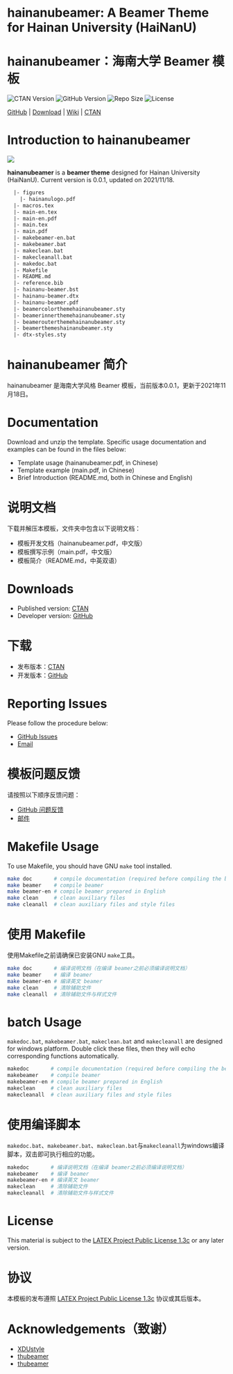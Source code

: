 <!-- Author : Bingjie Yan -->
<!-- Program Email: bj.yan.pa@qq.com -->

# hainanubeamer: A Beamer Theme for Hainan University (HaiNanU)

# hainanubeamer：海南大学 Beamer 模板

![CTAN Version](https://img.shields.io/ctan/v/hainanubeamer.svg)
![GitHub Version](https://img.shields.io/github/release/beiyuouo/hainanubeamer.svg)
![Repo Size](https://img.shields.io/github/repo-size/beiyuouo/hainanubeamer.svg)
![License](https://img.shields.io/ctan/l/hainanubeamer.svg)

[GitHub](https://github.com/beiyuouo/hainanubeamer) | [Download](https://github.com/beiyuouo/hainanubeamer/releases) | [Wiki](https://github.com/beiyuouo/hainanubeamer/wiki) | [CTAN](https://www.ctan.org/pkg/hainanubeamer)

# Introduction to hainanubeamer

![](https://raw.githubusercontent.com/beiyuouo/hainanubeamer/main/img/overview.jpg)

**hainanubeamer** is a **beamer theme** designed for Hainan University (HaiNanU). Current version is 0.0.1, updated on 2021/11/18.

```latex
  |- figures
    |- hainanulogo.pdf
  |- macros.tex
  |- main-en.tex
  |- main-en.pdf
  |- main.tex
  |- main.pdf
  |- makebeamer-en.bat
  |- makebeamer.bat
  |- makeclean.bat
  |- makecleanall.bat
  |- makedoc.bat
  |- Makefile
  |- README.md
  |- reference.bib
  |- hainanu-beamer.bst
  |- hainanu-beamer.dtx
  |- hainanu-beamer.pdf
  |- beamercolorthemehainanubeamer.sty
  |- beamerinnerthemehainanubeamer.sty
  |- beamerouterthemehainanubeamer.sty
  |- beamerthemeshainanubeamer.sty
  |- dtx-styles.sty
```

# hainanubeamer 简介

hainanubeamer 是海南大学风格 Beamer 模板，当前版本0.0.1，更新于2021年11月18日。

# Documentation

Download and unzip the template. Specific usage documentation and examples can be found in the files below:

* Template usage (hainanubeamer.pdf, in Chinese)
* Template example (main.pdf, in Chinese)
* Brief Introduction (README.md, both in Chinese and English)

# 说明文档

下载并解压本模板，文件夹中包含以下说明文档：

* 模板开发文档（hainanubeamer.pdf，中文版）
* 模板撰写示例（main.pdf，中文版）
* 模板简介（README.md，中英双语）

# Downloads

* Published version: [CTAN](https://www.ctan.org/pkg/hainanubeamer)
* Developer version: [GitHub](https://github.com/beiyuouo/hainanubeamer)

# 下载

* 发布版本：[CTAN](https://www.ctan.org/pkg/hainanubeamer)
* 开发版本：[GitHub](https://github.com/beiyuouo/hainanubeamer)

# Reporting Issues

Please follow the procedure below:

* [GitHub Issues](https://github.com/beiyuouo/hainanubeamer/issues)
* [Email](mailto:bj.yan.pa@qq.com)

# 模板问题反馈

请按照以下顺序反馈问题：

* [GitHub 问题反馈](https://github.com/beiyuouo/hainanubeamer/issues)
* [邮件](mailto:bj.yan.pa@qq.com)

# Makefile Usage

To use Makefile, you should have GNU `make` tool installed.

```bash
make doc       # compile documentation (required before compiling the beamer)
make beamer    # compile beamer
make beamer-en # compile beamer prepared in English
make clean     # clean auxiliary files
make cleanall  # clean auxiliary files and style files
```

# 使用 Makefile

使用Makefile之前请确保已安装GNU `make`工具。

```bash
make doc       # 编译说明文档（在编译 beamer之前必须编译说明文档）
make beamer    # 编译 beamer
make beamer-en # 编译英文 beamer
make clean     # 清除辅助文件
make cleanall  # 清除辅助文件与样式文件
```

# batch Usage

`makedoc.bat`, `makebeamer.bat`, `makeclean.bat` and `makecleanall` are designed for windows platform. Double click these files, then they will echo corresponding functions automatically.

```bash
makedoc       # compile documentation (required before compiling the beamer)
makebeamer    # compile beamer
makebeamer-en # compile beamer prepared in English
makeclean     # clean auxiliary files
makecleanall  # clean auxiliary files and style files
```

# 使用编译脚本

`makedoc.bat`、`makebeamer.bat`、`makeclean.bat`与`makecleanall`为windows编译脚本，双击即可执行相应的功能。

```bash
makedoc       # 编译说明文档（在编译 beamer之前必须编译说明文档）
makebeamer    # 编译 beamer
makebeamer-en # 编译英文 beamer
makeclean     # 清除辅助文件
makecleanall  # 清除辅助文件与样式文件
```

# License

This material is subject to the [LATEX Project Public License 1.3c](https://ctan.org/license/lppl1.3) or any later version.

# 协议

本模板的发布遵照 [LATEX Project Public License 1.3c](https://ctan.org/license/lppl1.3) 协议或其后版本。

# Acknowledgements（致谢）

* [XDUstyle](https://github.com/StickCui/XDUstyle-Beamer-Theme)
* [thubeamer](https://github.com/tl3shi/thubeamer)
* [thubeamer](https://github.com/YangLaTeX/thubeamer)